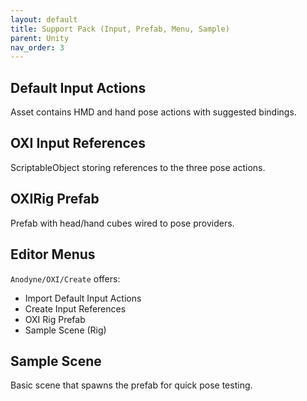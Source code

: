 ```yaml
---
layout: default
title: Support Pack (Input, Prefab, Menu, Sample)
parent: Unity
nav_order: 3
---
```


## Default Input Actions
Asset contains HMD and hand pose actions with suggested bindings.

## OXI Input References
ScriptableObject storing references to the three pose actions.

## OXIRig Prefab
Prefab with head/hand cubes wired to pose providers.

## Editor Menus
`Anodyne/OXI/Create` offers:
- Import Default Input Actions
- Create Input References
- OXI Rig Prefab
- Sample Scene (Rig)

## Sample Scene
Basic scene that spawns the prefab for quick pose testing.
